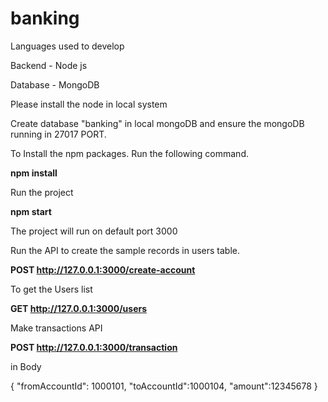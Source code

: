 # banking

Languages used to develop

Backend - Node js

Database - MongoDB

Please install the node in local system

Create database "banking" in local mongoDB and ensure the mongoDB running in 27017 PORT.

To Install the npm packages. Run the following command.

**npm install**

Run the project

**npm start** 

The project will run on default port 3000

Run the API to create the sample records in users table.

**POST http://127.0.0.1:3000/create-account**

To get the Users list

**GET http://127.0.0.1:3000/users**

Make transactions API

**POST http://127.0.0.1:3000/transaction**

in Body 

{
    "fromAccountId": 1000101,
    "toAccountId":1000104,
    "amount":12345678
}


